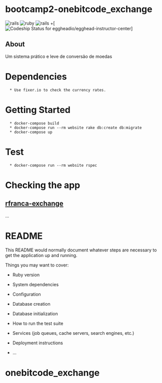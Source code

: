 **bootcamp2-onebitcode_exchange**
===================

![rails](https://img.shields.io/docker/automated/jrottenberg/ffmpeg.svg)
![ruby](https://img.shields.io/badge/Ruby-2.4.1-red.svg)
![rails](https://img.shields.io/badge/Rails-5.1.0-red.svg)
+[ ![Codeship Status for eggheadio/egghead-instructor-center](https://app.codeship.com/projects/009059c0-129b-0135-d2e7-5226724461cf/status?branch=master)]

## About

  Um sistema prático e leve de conversão de moedas

# Dependencies
```
  * Use fixer.io to check the currency rates.
```

# Getting Started
```
  * docker-compose build
  * docker-compose run --rm website rake db:create db:migrate
  * docker-compose up
```

# Test
```
  * docker-compose run --rm website rspec
```
# Checking the app
## [rfranca-exchange](https://rfranca-exchange.herokuapp.com/)




...
# README

This README would normally document whatever steps are necessary to get the
application up and running.

Things you may want to cover:

* Ruby version

* System dependencies

* Configuration

* Database creation

* Database initialization

* How to run the test suite

* Services (job queues, cache servers, search engines, etc.)

* Deployment instructions

* ...
# onebitcode_exchange
